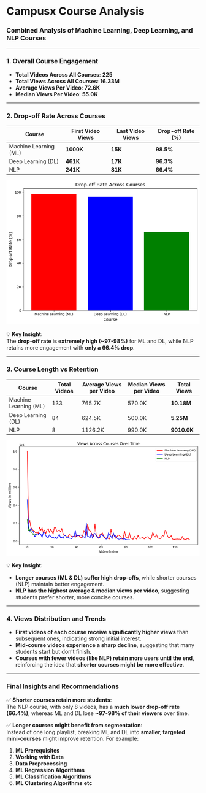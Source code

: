 # Campusx Course Analysis 

### **Combined Analysis of Machine Learning, Deep Learning, and NLP Courses**  

---

### **1. Overall Course Engagement**  
- **Total Videos Across All Courses**: **225**  
- **Total Views Across All Courses**: **16.33M**  
- **Average Views Per Video**: **72.6K**  
- **Median Views Per Video**: **55.0K**  

---

### **2. Drop-off Rate Across Courses**  

| Course                | First Video Views | Last Video Views | Drop-off Rate (%) |
|-----------------------|-------------------|------------------|-------------------|
| Machine Learning (ML)  | **1000K**         | **15K**          | **98.5%**         |
| Deep Learning (DL)    | **461K**          | **17K**          | **96.3%**         |
| NLP                   | **241K**          | **81K**          | **66.4%**         |

<img src="Drop-off Rate Across Courses.png" alt="Drop-off Rate Across Courses" />

💡 **Key Insight:**  
The **drop-off rate is extremely high (~97-98%)** for ML and DL, while NLP retains more engagement with **only a 66.4% drop**.

---

### **3. Course Length vs Retention**  

| Course                | Total Videos | Average Views per Video | Median Views per Video | Total Views |
|-----------------------|--------------|-------------------------|------------------------|-------------|
| Machine Learning (ML)  | 133          | 765.7K                  | 570.0K                 | **10.18M**  |
| Deep Learning (DL)    | 84           | 624.5K                  | 500.0K                 | **5.25M**   |
| NLP                   | 8            | 1126.2K                 | 990.0K                 | **9010.0K** |

<img src="Views Across Courses Over Time.png" alt="Views Across Courses Over Time" />

💡 **Key Insight:**  
- **Longer courses (ML & DL) suffer high drop-offs**, while shorter courses (NLP) maintain better engagement.  
- **NLP has the highest average & median views per video**, suggesting students prefer shorter, more concise courses.

---

### **4. Views Distribution and Trends**
- **First videos of each course receive significantly higher views** than subsequent ones, indicating strong initial interest.
- **Mid-course videos experience a sharp decline**, suggesting that many students start but don’t finish.
- **Courses with fewer videos (like NLP) retain more users until the end**, reinforcing the idea that **shorter courses might be more effective**.

---

### **Final Insights and Recommendations**

✅ **Shorter courses retain more students**:  
The NLP course, with only 8 videos, has a **much lower drop-off rate (66.4%)**, whereas ML and DL lose **~97-98% of their viewers** over time.

✅ **Longer courses might benefit from segmentation**:  
Instead of one long playlist, breaking ML and DL into **smaller, targeted mini-courses** might improve retention. For example:

1. **ML Prerequisites**  
2. **Working with Data**  
3. **Data Preprocessing**  
4. **ML Regression Algorithms**  
5. **ML Classification Algorithms**  
6. **ML Clustering Algorithms**
**etc**
